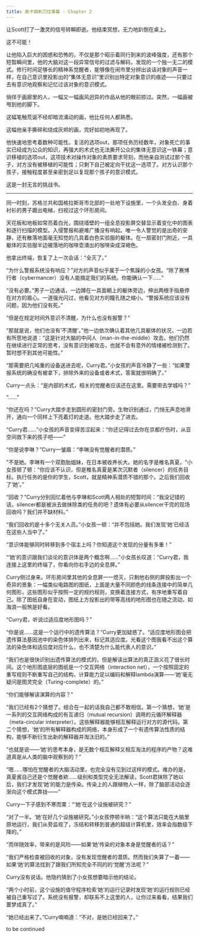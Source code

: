 ```yaml
---
title: 奥卡姆剃刀往事篇 - Chapter 2
---
```


让Scott打了一激灵的信号转瞬即逝。他结束冥想，无力地趴倒在桌上。

这不可能！

让他陷入巨大的困惑和恐怖的，不仅是那个昭示着同行到来的波峰强度，还有那个短暂瞬间里，他的大脑对这一段异常信号的过滤与解码，发现的一个独一无二的模式。修行时间足够长的精神系觉醒者，能够像在闹市里分辨出谈话对象的声音一样，在自己意识里投影出的“集体无意识”里识别出特定对象意识的痕迹——只要过去有意识地观察和记忆过该对象的意识模式。

徜徉于画廊里的人，一幅又一幅画风迥异的作品从他的眼前掠过。突然，一幅画被甩到他的脚下。

这幅笔触荒诞不经却暗流涌动的画，他比任何人都熟悉。

这幅他亲手撕碎和烧成灰烬的画，完好如初地再现了。

他快速地思考着数种可能性。复活的选项out，那项任务历经数年，对象死亡的事实已经成为公众的知识，再强大的术式也无法撕开公众的集体无意识这一铁幕；意识移植的选项out，这项技术对操作对象的素质要求苛刻，而他亲自测试过那个孩子，对方没有被移植的可能性；只剩下自己被定向干扰这一选项了。对方认识那个孩子，接触程度甚至亲密到足以复现那个孩子的意识模式。

这是一封无言的挑战书。

--------

同一时刻，苏格兰共和国格拉斯哥市北部的一处地下设施里，一个头发全白、身着衬衫的男子踱出电梯，扫视过这个环形房间。

天花板和地板如常亮着白光，围绕墙壁的一组全息投影屏交替显示着变化中的图表和逐行扫描的模型。入侵警报和避难广播没有响起。唯一令人警觉的是出奇的安静，还有散落地面毫无知觉的几具着白色实验服的躯体。在一扇密封门附近，一具躯体的实验服半边被落地的咖啡壶涌出的咖啡染成深褐色。

他拿出终端，恢复了上一次会话：“全灭了。”

“为什么警报系统没有响应？”对方的声音似乎属于一个焦躁的小女孩。“除了赛博行者（cybermancer）没有人能搞定我们的系统。你能确认一下……”

“没有必要。”男子一边通话，一边蹲在一具面朝上的躯体旁边，伸出两根手指悬停在对方的眉心。一道强光闪过，他看见对方的瞳孔随之缩小。“警报系统应该没有问题，因为他们没有死。”

“但是在规定时间外意识不清醒，为什么也没有报警？”

“那就是说，他们也没有‘不清醒’。”他一边依次确认着其他几具躯体的状况，一边若有所思地说道：“这是针对大脑的中间人（man-in-the-middle）攻击。他们仍然在继续进行正常的思考，没有意识到被攻击，也就不会有意外的情绪被检测到了。暂时想不到其他可能性。”

“那需要把几吨重的设备送进去呢，Curry君。”小女孩的声音冷静了一些：“如果警报系统的确没有被拿下，排除外来的设备或者术式，答案就很明确了。”

Curry一点头：“是内部的术式，相关的觉醒者应该还在这里。需要带去学城吗？”

“……”

“你还在吗？”Curry大踏步走到圆形的密封门旁。生物识别通过，门悄无声息地滑开，通向一个同样上下亮着灯的走道。他大踏步走了进去。

“Curry君……”小女孩的声音变得苦涩起来：“你还记得过去你在京都疗伤时，从亚空间救下来的孩子吧——”

“你是说李琳？”Curry一皱眉：“李琳没有觉醒者的潜质。”

"不是她。李琳有一个双胞胎姐妹，在日本被收养长大。她的名字是椎名真夏。"小女孩顿了顿：“你应该不认识，但是椎名真夏是某次沉默者（silencer）的任务目标。执行任务的是你的学生，Scott，就是精神系潜质不错的那个。之后我们回收了‘她’。”

“回收？”Curry分别回忆着他与李琳和Scott两人相处的短暂时间：“我没记错的话，silencer都是被派去做抹除类的任务的吧？遗体有必要从silencer干完的现场回收吗？我们并不缺材料。”

“我们回收的是十多个无关人员。”小女孩一顿：“并不包括她。我们发现‘她’已经活在这些人当中了。”

“意识体能够同时转移到多个宿主上吗？你知道这个发现的分量有多重！”

“‘她’的意识跟我们谈论的意识体是两个概念啊……”小女孩长叹道：“Curry君，我连接上这里的终端了，你看向你右手边的全息屏。”

Curry侧过身来。环形房间里其他的全息屏一一熄灭，只剩他右侧的屏投影出一个奇异的景象：一幅类似电路图的图纸，上面是大量不同颜色的线条连接中的简单几何图形，这些图形似乎按照一定的规约规则，变换着连接方式，有序地重写着自己。除了图纸自身在变动，图纸上方投影出的带等高线的地形图也在随之流动，如海浪一般煞是好看。

“Curry君，听说过适应度地形图吗？”

“你是说……这是一个运行中的遗传算法？”Curry更加疑惑了。“适应度地形图会把遗传算法基因池中的染色体排列出来，标记其适应度。光看这个图我看不出这个算法的染色体和适应度对应什么，也不清楚为什么能代表人的意识。”

“我们也是很快识别出遗传算法的模式的，但是解读出算法的真正涵义花了很长时间。这个地形图底层的图纸是一个交互网络（interaction net），一个按照固定的重写规则不断重写自己的结构，计算能力足以编码和解释lambda演算——‘她’毫无疑问是图灵完全（Turing-complete）的。”

“你们能够解读演算的内容？”

“我们已经有2个猜想了。结合在一起的话我自己都不敢相信。第一个猜想，‘她’是一系列的交互网络构成的有互递归（mutual recursion）调用的元循环解释器（meta-circular interpreter）。这些解释器能够相互解释运行对方的源代码。第二个猜想，‘她’的所有解释器构成的网络，本身形成了一个有遗传算法性质的结构，能够不断衍生出新的解释器并淘汰旧的。”

“也就是说——‘她’的思考本身，是无数个相互解释又相互淘汰的程序的产物？这难道真是从人类的脑中观察到的？”

“嗯……哪怕在觉醒者的大脑活动里，也完全没有见到过这样的模式。难办的是，真夏酱自己还是个觉醒者欸……级别和类型完全无法解读，Scott君抹除了她以后，我们才发现‘她’的能力是传染。传染上的人跟植物人一样，除了脑部活动会逐渐向这个模式靠拢——”

Curry一下子感到不寒而栗：“‘她’在这个设施被研究？”

“对了一半。‘她’在好几个设施被研究。”小女孩停顿半晌：“这个算法只能在大脑里原地运行，我们从旁监视了，冻结和转移到普通的超级计算机里，效率会指数级下降的。”

“而伴随效率，带来的是风险——如果‘她’传染的对象本身是觉醒者的话？”

“我们严格检查被回收的对象，没有发现觉醒者的潜质。然而我们失算了一着——如果‘她’的算法找到了跟我们所知完全不同的的‘觉醒’方法呢？”

Curry没有说话。他隐约猜到了小女孩想要暗示他的结论。

“两个小时前，这个设施的值守程序检索‘她’的运行记录时发现‘她’的运行规则已经被自己重写过了。系统没有报警，却联系不上这里的人，让你过来看看，结果我们噩梦成真了。”

“她已经出来了。”Curry喃喃道：“不对，是她已经回来了。”

to be continued
